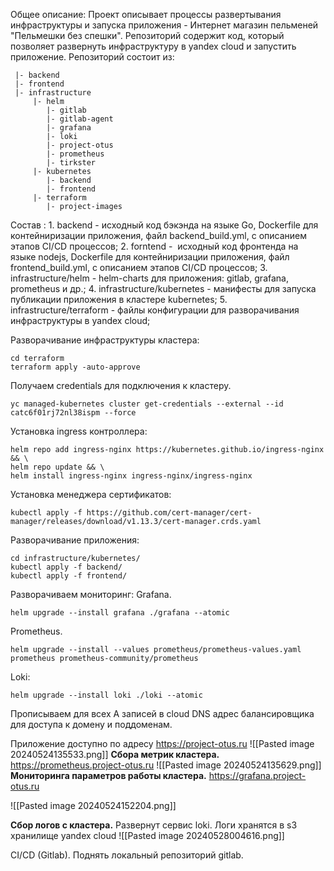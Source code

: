 
Общее описание:
	Проект описывает процессы развертывания инфраструктуры и запуска приложения - Интернет магазин пельменей "Пельмешки без спешки".
Репозиторий содержит код, который позволяет развернуть инфраструктуру в yandex cloud и запустить приложение. 
Репозиторий состоит из:
```
 |- backend        
 |- frontend       
 |- infrastructure
     |- helm       
        |- gitlab
        |- gitlab-agent
        |- grafana
        |- loki
	    |- project-otus
        |- prometheus
        |- tirkster
     |- kubernetes
        |- backend
        |- frontend
     |- terraform
        |- project-images

```
Cостав :
	1. backend - исходный код бэкэнда на языке Go, Dockerfile для контейниризации приложения, файл backend_build.yml, с описанием этапов CI/CD процессов;
	2. forntend -  исходный код фронтенда на языке nodejs, Dockerfile для контейниризации приложения, файл frontend_build.yml, c описанием этапов CI/CD процессов;
	3. infrastructure/helm - helm-charts для приложения: gitlab, grafana, prometheus и др.;
	4. infrastructure/kubernetes - манифесты для запуска публикации приложения в кластере kubernetes;
 	5. infrastructure/terraform - файлы конфигурации для разворачивания инфраструктуры в yandex cloud;

Разворачивание инфраструктуры кластера:

```
cd terraform
terraform apply -auto-approve
```
Получаем credentials для подключения к кластеру.
```
yc managed-kubernetes cluster get-credentials --external --id catc6f01rj72nl38ispm --force

```
Установка ingress контроллера:
```
helm repo add ingress-nginx https://kubernetes.github.io/ingress-nginx && \
helm repo update && \
helm install ingress-nginx ingress-nginx/ingress-nginx
```

Установка менеджера сертификатов:
```
kubectl apply -f https://github.com/cert-manager/cert-manager/releases/download/v1.13.3/cert-manager.crds.yaml
```
Разворачивание приложения:
```
cd infrastructure/kubernetes/
kubectl apply -f backend/
kubectl apply -f frontend/
```

Разворачиваем мониторинг:
Grafana.
```
helm upgrade --install grafana ./grafana --atomic
```
Prometheus.
```
helm upgrade --install --values prometheus/prometheus-values.yaml prometheus prometheus-community/prometheus
```
Loki:
```
helm upgrade --install loki ./loki --atomic
```
Прописываем для всех А записей в cloud DNS адрес балансировщика для доступа к домену и поддоменам.


Приложение доступно по адресу https://project-otus.ru
![[Pasted image 20240524135533.png]]
**Сбора метрик кластера.**  https://prometheus.project-otus.ru
	![[Pasted image 20240524135629.png]]
**Мониторинга параметров работы кластера.** https://grafana.project-otus.ru

![[Pasted image 20240524152204.png]]

**Сбор логов с кластера.**
Развернут сервис loki. Логи хранятся в s3 хранилище yandex cloud
![[Pasted image 20240528004616.png]]

CI/CD (Gitlab).
Поднять локальный репозиторий gitlab.

```

```
